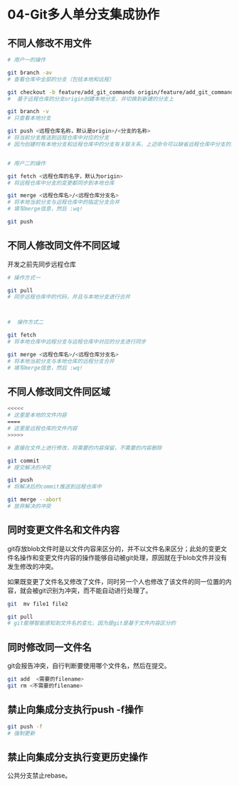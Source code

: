 # 04-Git多人单分支集成协作

## 不同人修改不用文件

```bash
# 用户一的操作

git branch -av
# 查看仓库中全部的分支（包括本地和远程）

git checkout -b feature/add_git_commands origin/feature/add_git_commands
#  基于远程仓库的分支origin创建本地分支，并切换到新建的分支上

git branch -v
# 只查看本地分支

git push <远程仓库名称，默认是origin>/<分支的名称>
# 将当前分支推送到远程仓库中对应的分支
# 因为创建时有本地分支和远程仓库中的分支有关联关系，上述命令可以缺省远程仓库中分支的选择


# 用户二的操作

git fetch <远程仓库的名字，默认为origin>
# 将远程仓库中分支的变更都同步到本地仓库

git merge <远程仓库名>/<远程仓库分支名>
# 将本地当前分支与远程仓库中的指定分支合并
# 填写merge信息，然后 :wq!

git push
```

## 不同人修改同文件不同区域

开发之前先同步远程仓库

```bash
# 操作方式一

git pull
# 同步远程仓库中的代码，并且与本地分支进行合并



#  操作方式二

git fetch
# 将本地仓库中远程分支与远程仓库中对应的分支进行同步

git merge <远程仓库名>/<远程仓库分支名>
# 将本地当前分支与本地仓库的远程分支合并
# 填写merge信息，然后 :wq!
```

## 不同人修改同文件同区域

```bash
<<<<<
# 这里是本地的文件内容
====
# 这里是远程仓库的文件内容
>>>>>

# 直接在文件上进行修改，将需要的内容保留，不需要的内容删除

git commit
# 提交解决的冲突

git push
# 将解决后的commit推送到远程仓库中

git merge --abort
# 放弃解决的冲突
```

## 同时变更文件名和文件内容

git存放blob文件时是以文件内容来区分的，并不以文件名来区分；此处的变更文件名操作和变更文件内容的操作能够自动被git处理，原因就在于blob文件并没有发生修改的冲突。

如果既变更了文件名又修改了文件，同时另一个人也修改了该文件的同一位置的内容，就会被git识别为冲突，而不能自动进行处理了。

```bash
git  mv file1 file2

git pull
# git能够智能感知到文件名的变化，因为是git是基于文件内容区分的
```

## 同时修改同一文件名

git会报告冲突，自行判断要使用哪个文件名，然后在提交。

```bash
git add  <需要的filename>
git rm <不需要的filename>
```

## 禁止向集成分支执行push -f操作

```bash
git push -f
# 强制更新
```

## 禁止向集成分支执行变更历史操作

公共分支禁止rebase。
